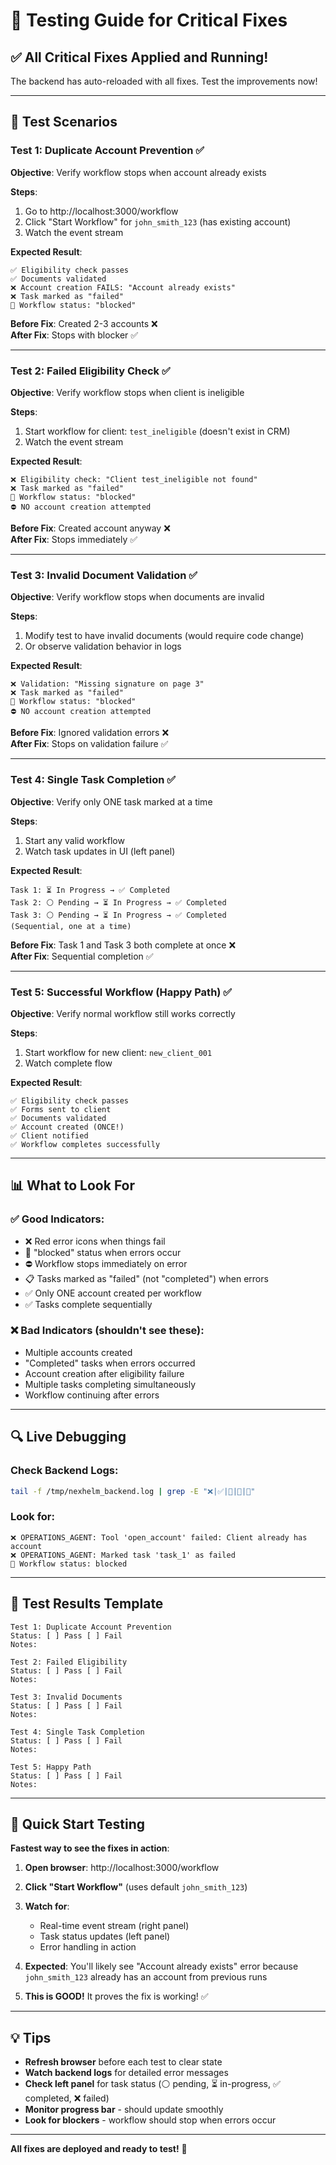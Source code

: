 # 🧪 Testing Guide for Critical Fixes

## ✅ All Critical Fixes Applied and Running!

The backend has auto-reloaded with all fixes. Test the improvements now!

---

## 🎯 Test Scenarios

### Test 1: Duplicate Account Prevention ✅

**Objective**: Verify workflow stops when account already exists

**Steps**:
1. Go to http://localhost:3000/workflow
2. Click "Start Workflow" for `john_smith_123` (has existing account)
3. Watch the event stream

**Expected Result**:
```
✅ Eligibility check passes
✅ Documents validated
❌ Account creation FAILS: "Account already exists"
❌ Task marked as "failed"
🚫 Workflow status: "blocked"
```

**Before Fix**: Created 2-3 accounts ❌  
**After Fix**: Stops with blocker ✅

---

### Test 2: Failed Eligibility Check ✅

**Objective**: Verify workflow stops when client is ineligible

**Steps**:
1. Start workflow for client: `test_ineligible` (doesn't exist in CRM)
2. Watch the event stream

**Expected Result**:
```
❌ Eligibility check: "Client test_ineligible not found"
❌ Task marked as "failed"
🚫 Workflow status: "blocked"
⛔ NO account creation attempted
```

**Before Fix**: Created account anyway ❌  
**After Fix**: Stops immediately ✅

---

### Test 3: Invalid Document Validation ✅

**Objective**: Verify workflow stops when documents are invalid

**Steps**:
1. Modify test to have invalid documents (would require code change)
2. Or observe validation behavior in logs

**Expected Result**:
```
❌ Validation: "Missing signature on page 3"
❌ Task marked as "failed"
🚫 Workflow status: "blocked"
⛔ NO account creation attempted
```

**Before Fix**: Ignored validation errors ❌  
**After Fix**: Stops on validation failure ✅

---

### Test 4: Single Task Completion ✅

**Objective**: Verify only ONE task marked at a time

**Steps**:
1. Start any valid workflow
2. Watch task updates in UI (left panel)

**Expected Result**:
```
Task 1: ⏳ In Progress → ✅ Completed
Task 2: ⚪ Pending → ⏳ In Progress → ✅ Completed
Task 3: ⚪ Pending → ⏳ In Progress → ✅ Completed
(Sequential, one at a time)
```

**Before Fix**: Task 1 and Task 3 both complete at once ❌  
**After Fix**: Sequential completion ✅

---

### Test 5: Successful Workflow (Happy Path) ✅

**Objective**: Verify normal workflow still works correctly

**Steps**:
1. Start workflow for new client: `new_client_001`
2. Watch complete flow

**Expected Result**:
```
✅ Eligibility check passes
✅ Forms sent to client
✅ Documents validated
✅ Account created (ONCE!)
✅ Client notified
✅ Workflow completes successfully
```

---

## 📊 What to Look For

### ✅ Good Indicators:
- ❌ Red error icons when things fail
- 🚫 "blocked" status when errors occur
- ⛔ Workflow stops immediately on error
- 📋 Tasks marked as "failed" (not "completed") when errors
- ✅ Only ONE account created per workflow
- ✅ Tasks complete sequentially

### ❌ Bad Indicators (shouldn't see these):
- Multiple accounts created
- "Completed" tasks when errors occurred
- Account creation after eligibility failure
- Multiple tasks completing simultaneously
- Workflow continuing after errors

---

## 🔍 Live Debugging

### Check Backend Logs:
```bash
tail -f /tmp/nexhelm_backend.log | grep -E "❌|✅|🚫|🔧|🤖"
```

### Look for:
```
❌ OPERATIONS_AGENT: Tool 'open_account' failed: Client already has account
❌ OPERATIONS_AGENT: Marked task 'task_1' as failed
🚫 Workflow status: blocked
```

---

## 📝 Test Results Template

```
Test 1: Duplicate Account Prevention
Status: [ ] Pass [ ] Fail
Notes: 

Test 2: Failed Eligibility
Status: [ ] Pass [ ] Fail
Notes:

Test 3: Invalid Documents  
Status: [ ] Pass [ ] Fail
Notes:

Test 4: Single Task Completion
Status: [ ] Pass [ ] Fail
Notes:

Test 5: Happy Path
Status: [ ] Pass [ ] Fail
Notes:
```

---

## 🚀 Quick Start Testing

**Fastest way to see the fixes in action**:

1. **Open browser**: http://localhost:3000/workflow

2. **Click "Start Workflow"** (uses default `john_smith_123`)

3. **Watch for**:
   - Real-time event stream (right panel)
   - Task status updates (left panel)
   - Error handling in action

4. **Expected**: You'll likely see "Account already exists" error because `john_smith_123` already has an account from previous runs

5. **This is GOOD!** It proves the fix is working! ✅

---

## 💡 Tips

- **Refresh browser** before each test to clear state
- **Watch backend logs** for detailed error messages
- **Check left panel** for task status (⚪ pending, ⏳ in-progress, ✅ completed, ❌ failed)
- **Monitor progress bar** - should update smoothly
- **Look for blockers** - workflow should stop when errors occur

---

**All fixes are deployed and ready to test!** 🎉


